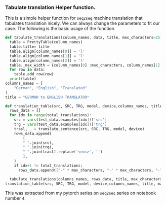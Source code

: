 ### Tabulate translation Helper function.

This is a simple helper function for `seq2seq` machine translation that tabulates translation nicely. We can always change the parameters to fit our case. The following is the basic usage of the function.

```py
def tabulate_translations(column_names, data, title, max_characters=25):
  table = PrettyTable(column_names)
  table.title= title
  table.align[column_names[0]] = 'l'
  table.align[column_names[1]] = 'l'
  table.align[column_names[2]] = 'l'
  table._max_width = {column_names[0] :max_characters, column_names[1] :max_characters, column_names[2]:max_characters}
  for row in data:
    table.add_row(row)
  print(table)
columns_names = [
    "German", "English", "Translated"
]
title = "GERMAN to ENGLISH TRANSLATOR"

def translation_table(src, SRC, TRG, model, device,columns_names, title,  max_characters=25,total_translations=10):
  rows_data = []
  for idx in range(total_translations):
    src = vars(test_data.examples[idx])['src']
    trg = vars(test_data.examples[idx])['trg']
    trasl, _ = translate_sentence(src, SRC, TRG, model, device)
    rows_data.append(
        [
        " ".join(src),
        " ".join(trg),
        " ".join(trasl).replace('<eos>', '')
        ],
    )
    if idx+1 != total_translations:
      rows_data.append(["-" * max_characters, "-" * max_characters, "-" * max_characters ])

  tabulate_translations(columns_names, rows_data, title, max_characters)
translation_table(src, SRC, TRG, model, device,columns_names, title, max_characters=30)
```

This was extracted from my pytorch series on `seq2seq` series on notebook number `4`.
